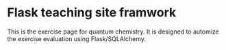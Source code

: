 Flask teaching site framwork
============================

This is the exercise page for quantum chemistry. 
It is designed to automize the exercise evaluation using Flask/SQLAlchemy.
